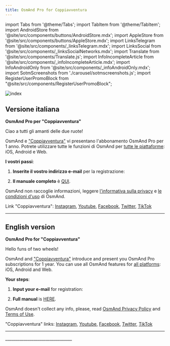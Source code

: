 ```yaml
---
title: OsmAnd Pro for Coppiavventura
---
```


import Tabs from '@theme/Tabs';
import TabItem from '@theme/TabItem';
import AndroidStore from '@site/src/components/buttons/AndroidStore.mdx';
import AppleStore from '@site/src/components/buttons/AppleStore.mdx';
import LinksTelegram from '@site/src/components/_linksTelegram.mdx';
import LinksSocial from '@site/src/components/_linksSocialNetworks.mdx';
import Translate from '@site/src/components/Translate.js';
import InfoIncompleteArticle from '@site/src/components/_infoIncompleteArticle.mdx';
import InfoAndroidOnly from '@site/src/components/_infoAndroidOnly.mdx';
import SotmScreenshots from './carousel/sotmscreenshots.js';
import RegisterUserPromoBlock from "@site/src/components/RegisterUserPromoBlock";

![index](@site/static/img/cop/cop.png)

## Versione italiana

**OsmAnd Pro per "Coppiavventura"**

Ciao a tutti gli amanti delle due ruote!

OsmAnd e ["Coppiavventura"](https://www.facebook.com/coppiavventura/) vi presentano l'abbonamento OsmAnd Pro per 1 anno. Potrete utilizzare tutte le funzioni di OsmAnd per [tutte le piattaforme](https://osmand.net/docs/user/personal/osmand-cloud#cross-platform): iOS, Android e Web.


**I vostri passi**:

1. **Inserite il vostro indirizzo e-mail** per la registrazione:
   
<RegisterUserPromoBlock  promoKey='cop'/>

<p> </p>

2. **Il manuale completo** è [QUI](https://osmand.net/promo/manual#versione-italiana).

OsmAnd non raccoglie informazioni, leggere [l'informativa sulla privacy](https://osmand.net/docs/legal/privacy-policy) e [le condizioni d'uso](https://osmand.net/docs/legal/terms-of-use) di OsmAnd.


Link "Coppiavventura": [Instagram](https://www.instagram.com/coppiavventura_), [Youtube](https://www.youtube.com/c/Coppiavventura), [Facebook](https://www.facebook.com/coppiavventura/), [Twitter](https://mobile.twitter.com/), [TikTok](www.tiktok.com/@coppiavventura)

______________________________

## English version

**OsmAnd Pro for "Coppiavventura"**

Hello funs of two wheels!

OsmAnd and ["Coppiavventura"](https://www.facebook.com/coppiavventura/) introduce and present you OsmAnd Pro subscriptions for 1 year. 
You can use all OsmAnd features for [all platforms](https://osmand.net/docs/user/personal/osmand-cloud#cross-platform): iOS, Android and Web.

**Your steps**:

1. **Input your e-mail** for registration:
   
<RegisterUserPromoBlock  promoKey='cop'/>

<p> </p>

2. **Full manual** is [HERE](https://osmand.net/promo/manual#english-version).

OsmAnd doesn't collect any info, please, read [OsmAnd Privacy Policy](https://osmand.net/docs/legal/privacy-policy) and [Terms of Use](https://osmand.net/docs/legal/terms-of-use).

"Coppiavventura" links: [Instagram](https://www.instagram.com/coppiavventura_), [Youtube](https://www.youtube.com/c/Coppiavventura), [Facebook](https://www.facebook.com/coppiavventura/), [Twitter](https://mobile.twitter.com/), [TikTok](www.tiktok.com/@coppiavventura)
________________________________

<SotmScreenshots />
_________________________________


<LinksSocial/>
<LinksTelegram/>
